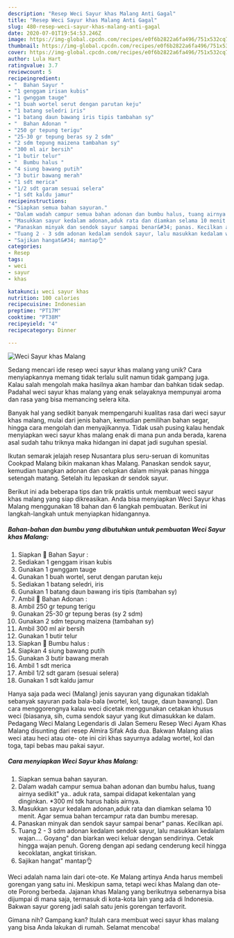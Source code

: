 ```yaml
---
description: "Resep Weci Sayur khas Malang Anti Gagal"
title: "Resep Weci Sayur khas Malang Anti Gagal"
slug: 480-resep-weci-sayur-khas-malang-anti-gagal
date: 2020-07-01T19:54:53.246Z
image: https://img-global.cpcdn.com/recipes/e0f6b2822a6fa496/751x532cq70/weci-sayur-khas-malang-foto-resep-utama.jpg
thumbnail: https://img-global.cpcdn.com/recipes/e0f6b2822a6fa496/751x532cq70/weci-sayur-khas-malang-foto-resep-utama.jpg
cover: https://img-global.cpcdn.com/recipes/e0f6b2822a6fa496/751x532cq70/weci-sayur-khas-malang-foto-resep-utama.jpg
author: Lula Hart
ratingvalue: 3.7
reviewcount: 5
recipeingredient:
- "  Bahan Sayur "
- "1 genggam irisan kubis"
- "1 gwnggam tauge"
- "1 buah wortel serut dengan parutan keju"
- "1 batang seledri iris"
- "1 batang daun bawang iris tipis tambahan sy"
- "  Bahan Adonan "
- "250 gr tepung terigu"
- "25-30 gr tepung beras sy 2 sdm"
- "2 sdm tepung maizena tambahan sy"
- "300 ml air bersih"
- "1 butir telur"
- "  Bumbu halus "
- "4 siung bawang putih"
- "3 butir bawang merah"
- "1 sdt merica"
- "1/2 sdt garam sesuai selera"
- "1 sdt kaldu jamur"
recipeinstructions:
- "Siapkan semua bahan sayuran."
- "Dalam wadah campur semua bahan adonan dan bumbu halus, tuang airnya sedikit&#34; ya.. aduk rata, sampai didapat kekentalan yang dinginkan. *300 ml tdk harus habis airnya."
- "Masukkan sayur kedalam adonan,aduk rata dan diamkan selama 10 menit. Agar semua bahan tercampur rata dan bumbu meresap."
- "Panaskan minyak dan sendok sayur sampai benar&#34; panas. Kecilkan api."
- "Tuang 2 - 3 sdm adonan kedalam sendok sayur, lalu masukkan kedalam wajan.... Goyang&#34; dan biarkan weci keluar dengan sendirinya. Cetak hingga wajan penuh. Goreng dengan api sedang cenderung kecil hingga kecoklatan, angkat tiriskan."
- "Sajikan hangat&#34; mantap👌"
categories:
- Resep
tags:
- weci
- sayur
- khas

katakunci: weci sayur khas 
nutrition: 100 calories
recipecuisine: Indonesian
preptime: "PT17M"
cooktime: "PT38M"
recipeyield: "4"
recipecategory: Dinner

---
```



![Weci Sayur khas Malang](https://img-global.cpcdn.com/recipes/e0f6b2822a6fa496/751x532cq70/weci-sayur-khas-malang-foto-resep-utama.jpg)

Sedang mencari ide resep weci sayur khas malang yang unik? Cara menyiapkannya memang tidak terlalu sulit namun tidak gampang juga. Kalau salah mengolah maka hasilnya akan hambar dan bahkan tidak sedap. Padahal weci sayur khas malang yang enak selayaknya mempunyai aroma dan rasa yang bisa memancing selera kita.

Banyak hal yang sedikit banyak mempengaruhi kualitas rasa dari weci sayur khas malang, mulai dari jenis bahan, kemudian pemilihan bahan segar, hingga cara mengolah dan menyajikannya. Tidak usah pusing kalau hendak menyiapkan weci sayur khas malang enak di mana pun anda berada, karena asal sudah tahu triknya maka hidangan ini dapat jadi suguhan spesial.

Ikutan semarak jelajah resep Nusantara plus seru-seruan di komunitas Cookpad Malang bikin makanan khas Malang. Panaskan sendok sayur, kemudian tuangkan adonan dan celupkan dalam minyak panas hingga setengah matang. Setelah itu lepaskan dr sendok sayur.


Berikut ini ada beberapa tips dan trik praktis untuk membuat weci sayur khas malang yang siap dikreasikan. Anda bisa menyiapkan Weci Sayur khas Malang menggunakan 18 bahan dan 6 langkah pembuatan. Berikut ini langkah-langkah untuk menyiapkan hidangannya.

<!--inarticleads1-->

##### Bahan-bahan dan bumbu yang dibutuhkan untuk pembuatan Weci Sayur khas Malang:

1. Siapkan  🍃 Bahan Sayur :
1. Sediakan 1 genggam irisan kubis
1. Gunakan 1 gwnggam tauge
1. Gunakan 1 buah wortel, serut dengan parutan keju
1. Sediakan 1 batang seledri, iris
1. Gunakan 1 batang daun bawang iris tipis (tambahan sy)
1. Ambil  🍲 Bahan Adonan :
1. Ambil 250 gr tepung terigu
1. Gunakan 25-30 gr tepung beras (sy 2 sdm)
1. Gunakan 2 sdm tepung maizena (tambahan sy)
1. Ambil 300 ml air bersih
1. Gunakan 1 butir telur
1. Siapkan  🧄 Bumbu halus :
1. Siapkan 4 siung bawang putih
1. Gunakan 3 butir bawang merah
1. Ambil 1 sdt merica
1. Ambil 1/2 sdt garam (sesuai selera)
1. Gunakan 1 sdt kaldu jamur


Hanya saja pada weci (Malang) jenis sayuran yang digunakan tidaklah sebanyak sayuran pada bala-bala (wortel, kol, tauge, daun bawang). Dan cara menggorengnya kalau weci dicetak menggunakan cetakan khusus weci (biasanya, sih, cuma sendok sayur yang ikut dimasukkan ke dalam. Pedagang Weci Malang Legendaris di Jalan Semeru Resep Weci Ayam Khas Malang disunting dari resep Almira Sifak Ada dua. Bakwan Malang alias weci atau heci atau ote- ote ini ciri khas sayurnya adalag wortel, kol dan toga, tapi bebas mau pakai sayur. 

<!--inarticleads2-->

##### Cara menyiapkan Weci Sayur khas Malang:

1. Siapkan semua bahan sayuran.
1. Dalam wadah campur semua bahan adonan dan bumbu halus, tuang airnya sedikit&#34; ya.. aduk rata, sampai didapat kekentalan yang dinginkan. *300 ml tdk harus habis airnya.
1. Masukkan sayur kedalam adonan,aduk rata dan diamkan selama 10 menit. Agar semua bahan tercampur rata dan bumbu meresap.
1. Panaskan minyak dan sendok sayur sampai benar&#34; panas. Kecilkan api.
1. Tuang 2 - 3 sdm adonan kedalam sendok sayur, lalu masukkan kedalam wajan.... Goyang&#34; dan biarkan weci keluar dengan sendirinya. Cetak hingga wajan penuh. Goreng dengan api sedang cenderung kecil hingga kecoklatan, angkat tiriskan.
1. Sajikan hangat&#34; mantap👌


Weci adalah nama lain dari ote-ote. Ke Malang artinya Anda harus membeli gorengan yang satu ini. Meskipun sama, tetapi weci khas Malang dan ote-ote Porong berbeda. Jajanan khas Malang yang berikutnya sebenarnya bisa dijumpai di mana saja, termasuk di kota-kota lain yang ada di Indonesia. Bakwan sayur goreng jadi salah satu jenis gorengan terfavorit. 

Gimana nih? Gampang kan? Itulah cara membuat weci sayur khas malang yang bisa Anda lakukan di rumah. Selamat mencoba!

